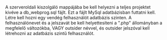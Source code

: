 A szerveroldali kiszolgáló mappájába be kell helyezni a teljes projektet kivéve a db_webprog.sql fájlt. Ezt a fájlt MySql adatbázisban futtatni kell. Létre kell hozni egy vendég felhasználót adatbázis szinten. A felhasználónevet és a jelszavát be kell helyettesíteni a ".php" állományban a megfelelő változókba, VAGY outsider névvel, és outsider jelszóval kell létrehozni az adatbázis szintű felhasználót.
